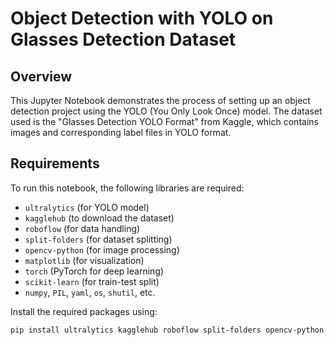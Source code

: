 # Object Detection with YOLO on Glasses Detection Dataset

## Overview
This Jupyter Notebook demonstrates the process of setting up an object detection project using the YOLO (You Only Look Once) model. The dataset used is the "Glasses Detection YOLO Format" from Kaggle, which contains images and corresponding label files in YOLO format.

## Requirements
To run this notebook, the following libraries are required:

- `ultralytics` (for YOLO model)
- `kagglehub` (to download the dataset)
- `roboflow` (for data handling)
- `split-folders` (for dataset splitting)
- `opencv-python` (for image processing)
- `matplotlib` (for visualization)
- `torch` (PyTorch for deep learning)
- `scikit-learn` (for train-test split)
- `numpy`, `PIL`, `yaml`, `os`, `shutil`, etc.

Install the required packages using:
```bash
pip install ultralytics kagglehub roboflow split-folders opencv-python matplotlib torch scikit-learn
